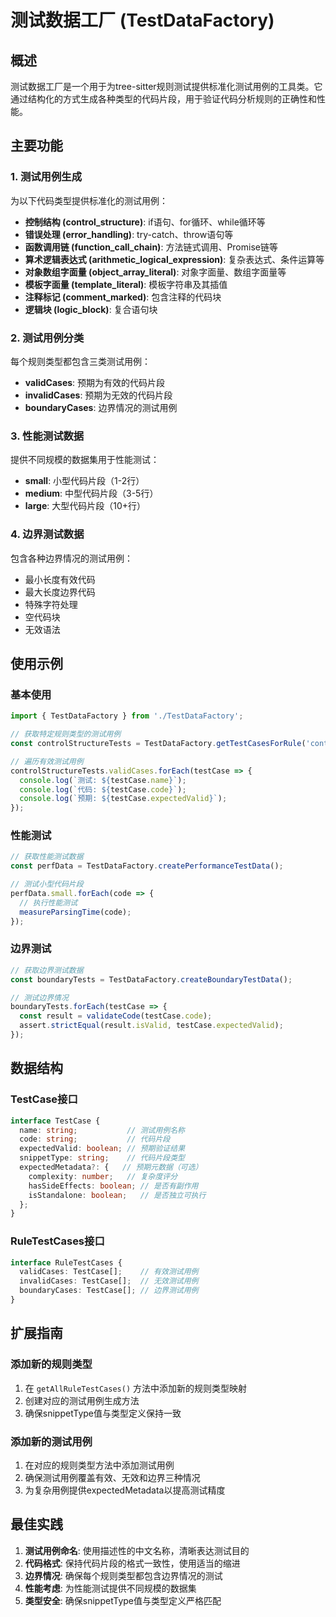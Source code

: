 # 测试数据工厂 (TestDataFactory)

## 概述

测试数据工厂是一个用于为tree-sitter规则测试提供标准化测试用例的工具类。它通过结构化的方式生成各种类型的代码片段，用于验证代码分析规则的正确性和性能。

## 主要功能

### 1. 测试用例生成

为以下代码类型提供标准化的测试用例：

- **控制结构 (control_structure)**: if语句、for循环、while循环等
- **错误处理 (error_handling)**: try-catch、throw语句等
- **函数调用链 (function_call_chain)**: 方法链式调用、Promise链等
- **算术逻辑表达式 (arithmetic_logical_expression)**: 复杂表达式、条件运算等
- **对象数组字面量 (object_array_literal)**: 对象字面量、数组字面量等
- **模板字面量 (template_literal)**: 模板字符串及其插值
- **注释标记 (comment_marked)**: 包含注释的代码块
- **逻辑块 (logic_block)**: 复合语句块

### 2. 测试用例分类

每个规则类型都包含三类测试用例：

- **validCases**: 预期为有效的代码片段
- **invalidCases**: 预期为无效的代码片段
- **boundaryCases**: 边界情况的测试用例

### 3. 性能测试数据

提供不同规模的数据集用于性能测试：

- **small**: 小型代码片段（1-2行）
- **medium**: 中型代码片段（3-5行）
- **large**: 大型代码片段（10+行）

### 4. 边界测试数据

包含各种边界情况的测试用例：

- 最小长度有效代码
- 最大长度边界代码
- 特殊字符处理
- 空代码块
- 无效语法

## 使用示例

### 基本使用

```typescript
import { TestDataFactory } from './TestDataFactory';

// 获取特定规则类型的测试用例
const controlStructureTests = TestDataFactory.getTestCasesForRule('control_structure');

// 遍历有效测试用例
controlStructureTests.validCases.forEach(testCase => {
  console.log(`测试: ${testCase.name}`);
  console.log(`代码: ${testCase.code}`);
  console.log(`预期: ${testCase.expectedValid}`);
});
```

### 性能测试

```typescript
// 获取性能测试数据
const perfData = TestDataFactory.createPerformanceTestData();

// 测试小型代码片段
perfData.small.forEach(code => {
  // 执行性能测试
  measureParsingTime(code);
});
```

### 边界测试

```typescript
// 获取边界测试数据
const boundaryTests = TestDataFactory.createBoundaryTestData();

// 测试边界情况
boundaryTests.forEach(testCase => {
  const result = validateCode(testCase.code);
  assert.strictEqual(result.isValid, testCase.expectedValid);
});
```

## 数据结构

### TestCase接口

```typescript
interface TestCase {
  name: string;           // 测试用例名称
  code: string;           // 代码片段
  expectedValid: boolean; // 预期验证结果
  snippetType: string;    // 代码片段类型
  expectedMetadata?: {   // 预期元数据（可选）
    complexity: number;   // 复杂度评分
    hasSideEffects: boolean; // 是否有副作用
    isStandalone: boolean;   // 是否独立可执行
  };
}
```

### RuleTestCases接口

```typescript
interface RuleTestCases {
  validCases: TestCase[];    // 有效测试用例
  invalidCases: TestCase[];  // 无效测试用例
  boundaryCases: TestCase[]; // 边界测试用例
}
```

## 扩展指南

### 添加新的规则类型

1. 在 `getAllRuleTestCases()` 方法中添加新的规则类型映射
2. 创建对应的测试用例生成方法
3. 确保snippetType值与类型定义保持一致

### 添加新的测试用例

1. 在对应的规则类型方法中添加测试用例
2. 确保测试用例覆盖有效、无效和边界三种情况
3. 为复杂用例提供expectedMetadata以提高测试精度

## 最佳实践

1. **测试用例命名**: 使用描述性的中文名称，清晰表达测试目的
2. **代码格式**: 保持代码片段的格式一致性，使用适当的缩进
3. **边界情况**: 确保每个规则类型都包含边界情况的测试
4. **性能考虑**: 为性能测试提供不同规模的数据集
5. **类型安全**: 确保snippetType值与类型定义严格匹配